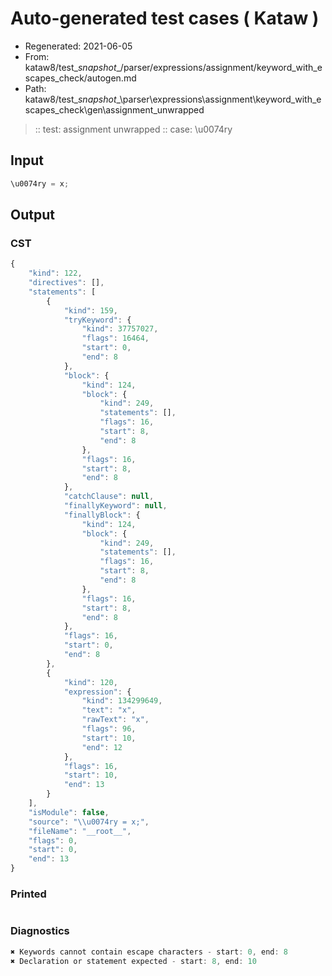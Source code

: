 # Auto-generated test cases ( Kataw )
- Regenerated: 2021-06-05
- From: kataw8/test\__snapshot__/parser/expressions/assignment/keyword_with_escapes_check/autogen.md
- Path: kataw8/test\__snapshot__\parser\expressions\assignment\keyword_with_escapes_check\gen\assignment_unwrapped
> :: test: assignment unwrapped
> :: case: \u0074ry
## Input

`````js
\u0074ry = x;
`````
## Output

### CST

```javascript
{
    "kind": 122,
    "directives": [],
    "statements": [
        {
            "kind": 159,
            "tryKeyword": {
                "kind": 37757027,
                "flags": 16464,
                "start": 0,
                "end": 8
            },
            "block": {
                "kind": 124,
                "block": {
                    "kind": 249,
                    "statements": [],
                    "flags": 16,
                    "start": 8,
                    "end": 8
                },
                "flags": 16,
                "start": 8,
                "end": 8
            },
            "catchClause": null,
            "finallyKeyword": null,
            "finallyBlock": {
                "kind": 124,
                "block": {
                    "kind": 249,
                    "statements": [],
                    "flags": 16,
                    "start": 8,
                    "end": 8
                },
                "flags": 16,
                "start": 8,
                "end": 8
            },
            "flags": 16,
            "start": 0,
            "end": 8
        },
        {
            "kind": 120,
            "expression": {
                "kind": 134299649,
                "text": "x",
                "rawText": "x",
                "flags": 96,
                "start": 10,
                "end": 12
            },
            "flags": 16,
            "start": 10,
            "end": 13
        }
    ],
    "isModule": false,
    "source": "\\u0074ry = x;",
    "fileName": "__root__",
    "flags": 0,
    "start": 0,
    "end": 13
}
```

### Printed

```javascript

```

### Diagnostics

```javascript
✖ Keywords cannot contain escape characters - start: 0, end: 8
✖ Declaration or statement expected - start: 8, end: 10

```

